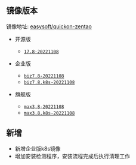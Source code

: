 ## 镜像版本

镜像地址: [easysoft/quickon-zentao](https://hub.docker.com/repository/docker/easysoft/quickon-zentao)

- 开源版
  - [`17.8-20221108`](https://www.zentao.net/dynamic/zentaopms17.8-81798.html)

- 企业版
  - [`biz7.8-20221108`](https://www.zentao.net/download/zentaopms.biz7.8-81800.html)
  - [`biz7.8.k8s-20221108`](https://www.zentao.net/download/zentaopms.biz7.8-81800.html)

- 旗舰版
  - [`max3.8-20221108`](https://www.zentao.net/dynamic/max3.8-81801.html)
  - [`max3.8.k8s-20221108`](https://www.zentao.net/dynamic/max3.8-81801.html)

## 新增

- 新增企业版k8s镜像
- 增加安装检测程序，安装流程完成后执行清理工作
